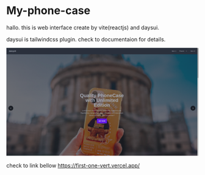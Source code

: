 # My-phone-case

hallo. this is web interface create by vite(reactjs) and daysui.

daysui is tailwindcss plugin. check to documentaion for details.

<img src="https://raw.githubusercontent.com/suandedev/My-phone-case/main/Screenshot%20from%202022-10-26%2010-54-16.png" />

check to link bellow
https://first-one-vert.vercel.app/
